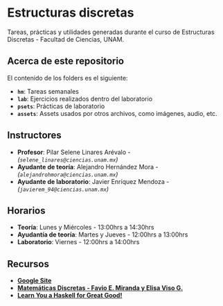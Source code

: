 # Estructuras discretas

Tareas, prácticas y utilidades generadas durante el curso de
Estructuras Discretas - Facultad de Ciencias, UNAM.

## Acerca de este repositorio

El contenido de los folders es el siguiente:

* **`hm`**: Tareas semanales
* **`lab`**: Ejercicios realizados dentro del laboratorio
* **`psets`**: Prácticas de laboratorio
* **`assets`**: Assets usados por otros archivos, como imágenes, audio, etc.

## Instructores

* **Profesor**: Pilar Selene Linares Arévalo - *(`selene_linares@ciencias.unam.mx`)*
* **Ayudante de teoría**: Alejandro Hernández Mora - *(`alejandrohmora@ciencias.unam.mx`)*
* **Ayudante de laboratorio**: Javier Enríquez Mendoza  - *(`javierem_94@ciencias.unam.mx`)*

## Horarios

* **Teoría**: Lunes y Miércoles - 13:00hrs a 14:30hrs
* **Ayudantía de teoría**: Martes y Jueves - 12:00hrs a 13:00hrs
* **Laboratorio**: Viernes - 12:00hrs a 14:00hrs


## Recursos

* **[Google Site](https://sites.google.com/a/ciencias.unam.mx/ediscretas191/)**
* **[Matemáticas Discretas - Favio E. Miranda y Elisa Viso G.](https://www.amazon.com.mx/Matem%C3%A1ticas-discretas-Spanish-Ezequiel-Paperback/dp/6070213025/)**
* **[Learn You a Haskell for Great Good!](http://learnyouahaskell.com/)**
